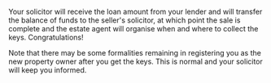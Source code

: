 Your solicitor will receive the loan amount from your lender and will transfer the balance of funds to the seller's solicitor, at which point
 the sale is complete and the estate agent will organise when and where to collect the keys. Congratulations!
 
Note that there may be some formalities remaining in registering you as the new property owner after you
 get the keys. This is normal and your solicitor will keep you informed. 
 
